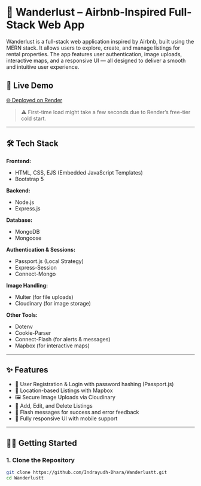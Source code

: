 # 🏡 Wanderlust – Airbnb-Inspired Full-Stack Web App

Wanderlust is a full-stack web application inspired by Airbnb, built using the MERN stack. It allows users to explore, create, and manage listings for rental properties. The app features user authentication, image uploads, interactive maps, and a responsive UI — all designed to deliver a smooth and intuitive user experience.

## 🚀 Live Demo
[🌐 Deployed on Render](https://wanderlustt-ziz3.onrender.com)

> ⚠️ First-time load might take a few seconds due to Render’s free-tier cold start.

---

## 🛠️ Tech Stack

**Frontend:**
- HTML, CSS, EJS (Embedded JavaScript Templates)
- Bootstrap 5

**Backend:**
- Node.js
- Express.js

**Database:**
- MongoDB
- Mongoose

**Authentication & Sessions:**
- Passport.js (Local Strategy)
- Express-Session
- Connect-Mongo

**Image Handling:**
- Multer (for file uploads)
- Cloudinary (for image storage)

**Other Tools:**
- Dotenv
- Cookie-Parser
- Connect-Flash (for alerts & messages)
- Mapbox (for interactive maps)

---

## ✨ Features

- 🔐 User Registration & Login with password hashing (Passport.js)
- 🧭 Location-based Listings with Mapbox
- 🖼️ Secure Image Uploads via Cloudinary
- 📝 Add, Edit, and Delete Listings
- 💬 Flash messages for success and error feedback
- 📱 Fully responsive UI with mobile support

---

## 🧑‍💻 Getting Started

### 1. Clone the Repository
```bash
git clone https://github.com/Indrayudh-Dhara/Wanderlustt.git
cd Wanderlustt
